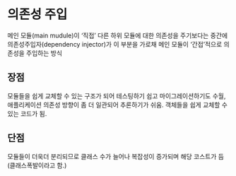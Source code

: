 # 의존성 주입
메인 모듈(main mudule)이 ‘직접’ 다른 하위 모듈에 대한 의존성을 주기보다는 중간에 의존성주입자(dependency injector)가 이 부분을 가로채 메인 모듈이 ‘간접’적으로 의존성을 주입하는 방식
## 장점
모듈들을 쉽게 교체할 수 있는 구조가 되어 테스팅하기 쉽고 마이그레이션하기도 수월, 
애플리케이션 의존성 방향이 좀 더 일관되어 추론하기가 쉬움.
객체들을 쉽게 교체할 수 있는 코드가 됨.
## 단점
모듈들이 더욱더 분리되므로 클래스 수가 늘어나 복잡성이 증가되며 해당 코스트가 듬(클래스폭발이라고 함.)



